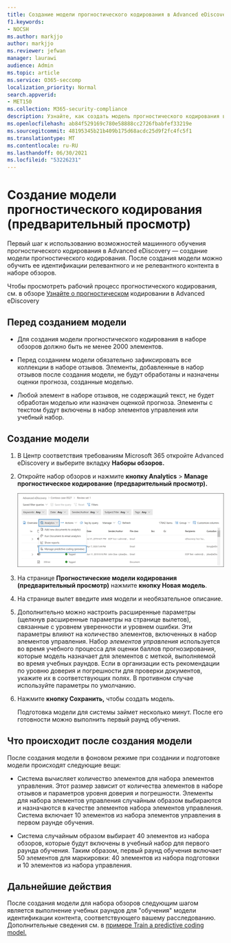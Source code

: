 ```yaml
---
title: Создание модели прогностического кодирования в Advanced eDiscovery
f1.keywords:
- NOCSH
ms.author: markjjo
author: markjjo
ms.reviewer: jefwan
manager: laurawi
audience: Admin
ms.topic: article
ms.service: O365-seccomp
localization_priority: Normal
search.appverid:
- MET150
ms.collection: M365-security-compliance
description: Узнайте, как создать модель прогностического кодирования в Advanced eDiscovery. Это первый шаг в использовании возможностей машинного обучения в Advanced eDiscovery, чтобы помочь вам определить релевантный и не релевантный контент в наборе обзоров.
ms.openlocfilehash: ab84f529169c780e58888cc2726fbabfef33219e
ms.sourcegitcommit: 48195345b21b409b175d68acdc25d9f2fc4fc5f1
ms.translationtype: MT
ms.contentlocale: ru-RU
ms.lasthandoff: 06/30/2021
ms.locfileid: "53226231"
---
```

# <a name="create-a-predictive-coding-model-preview"></a>Создание модели прогностического кодирования (предварительный просмотр)

Первый шаг к использованию возможностей машинного обучения прогностического кодирования в Advanced eDiscovery — создание модели прогностического кодирования. После создания модели можно обучить ее идентификации релевантного и не релевантного контента в наборе обзоров.

Чтобы просмотреть рабочий процесс прогностического кодирования, см. в обзоре [Узнайте о прогностическом](predictive-coding-overview.md#the-predictive-coding-workflow) кодировании в Advanced eDiscovery

## <a name="before-you-create-a-model"></a>Перед созданием модели

- Для создания модели прогностического кодирования в наборе обзоров должно быть не менее 2000 элементов.

- Перед созданием модели обязательно зафиксировать все коллекции в наборе отзывов. Элементы, добавленные в набор отзывов после создания модели, не будут обработаны и назначены оценки прогноза, созданные моделью.

- Любой элемент в наборе отзывов, не содержащий текст, не будет обработан моделью или назначен оценкой прогноза. Элементы с текстом будут включены в набор элементов управления или учебный набор.

## <a name="create-a-model"></a>Создание модели

1. В Центр соответствия требованиям Microsoft 365 откройте Advanced eDiscovery и выберите вкладку **Наборы обзоров.**

2. Откройте набор обзоров и нажмите **кнопку Analytics**  >  **Manage прогностическое кодирование (предварительный просмотр).**

   ![Щелкните меню Анализ выпадающих данных в наборе обзоров, чтобы перейти на страницу прогностического кодирования](..\media\ManagePredictiveCoding.png)

3. На странице **Прогностические модели кодирования (предварительный просмотр)** нажмите **кнопку Новая модель**.

4. На странице вылет введите имя модели и необязательное описание.

5. Дополнительно можно настроить расширенные параметры (щелкнув расширенные параметры на странице вылетов), связанные с уровнем уверенности и уровнем ошибки.  Эти параметры влияют на количество элементов, включенных в набор элементов управления. Набор *элементов управления* используется во время учебного процесса для оценки баллов прогнозирования, которые модель назначает для элементов с меткой, выполняемой во время учебных раундов. Если в организации есть рекомендации по уровню доверия и погрешности для проверки документов, укажите их в соответствующих полях. В противном случае используйте параметры по умолчанию.

6. Нажмите **кнопку Сохранить,** чтобы создать модель.

   Подготовка модели для системы займет несколько минут. После его готовности можно выполнить первый раунд обучения.

## <a name="what-happens-after-you-create-a-model"></a>Что происходит после создания модели

После создания модели в фоновом режиме при создании и подготовке модели происходят следующие вещи:

- Система вычисляет количество элементов для набора элементов управления. Этот размер зависит от количества элементов в наборе отзывов и параметров уровня доверия и погрешности. Элементы для набора элементов управления случайным образом выбираются и назначаются в качестве элементов набора элементов управления. Система включает 10 элементов из набора элементов управления в первом раунде обучения.

- Система случайным образом выбирает 40 элементов из набора обзоров, которые будут включены в учебный набор для первого раунда обучения. Таким образом, первый раунд обучения включает 50 элементов для маркировки: 40 элементов из набора подготовки и 10 элементов из набора управления.

## <a name="next-steps"></a>Дальнейшие действия

После создания модели для набора обзоров следующим шагом является выполнение учебных раундов для "обучения" модели идентификации контента, соответствующего вашему расследованию. Дополнительные сведения см. в [примере Train a predictive coding model.](predictive-coding-train-model.md)
